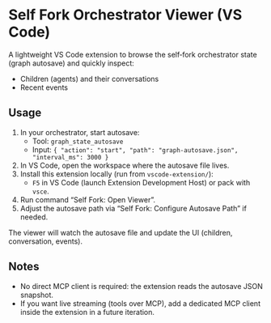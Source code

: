 # Self Fork Orchestrator Viewer (VS Code)

A lightweight VS Code extension to browse the self‑fork orchestrator state (graph autosave) and quickly inspect:
- Children (agents) and their conversations
- Recent events

## Usage

1. In your orchestrator, start autosave:
   - Tool: `graph_state_autosave`
   - Input: `{ "action": "start", "path": "graph-autosave.json", "interval_ms": 3000 }`
2. In VS Code, open the workspace where the autosave file lives.
3. Install this extension locally (run from `vscode-extension/`):
   - `F5` in VS Code (launch Extension Development Host) or pack with `vsce`.
4. Run command “Self Fork: Open Viewer”.
5. Adjust the autosave path via “Self Fork: Configure Autosave Path” if needed.

The viewer will watch the autosave file and update the UI (children, conversation, events).

## Notes
- No direct MCP client is required: the extension reads the autosave JSON snapshot.
- If you want live streaming (tools over MCP), add a dedicated MCP client inside the extension in a future iteration.

